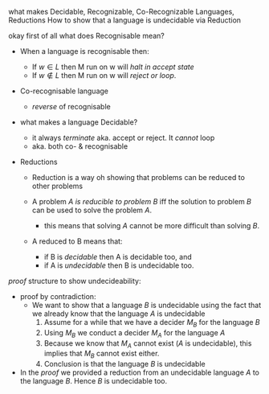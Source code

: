 what makes Decidable, Recognizable, Co-Recognizable Languages, Reductions
How to show that a language is undecidable via Reduction

okay first of all what does Recognisable mean?
* When a language is recognisable then:
	* If $w \in L$ then M run on w will *halt in accept state*
	* If $w \notin L$ then M run on w will *reject or loop*.
* Co-recognisable language
	* *reverse* of recognisable 

* what makes a language Decidable?
	* it always *terminate* aka. accept or reject. It *cannot* loop
	* aka. both co- & recognisable 


* Reductions
	* Reduction is a way oh showing that problems can be reduced to other problems
	* A problem $A$ *is reducible to problem* $B$ iff the solution to problem $B$ can be used to solve the problem $A$.
		* this means that solving $A$ cannot be more difficult than solving $B$.

	* A reduced to B means that:
		* if B is *decidable* then A is decidable too, and
		* if A is *undecidable* then B is undecidable too.


*proof* structure to show undecideability:
* proof by contradiction:
	* We want to show that a language $B$ is undecidable using the fact that we already know that the language $A$ is undecidable
		1. Assume for a while that we have a decider $M_B$ for the language $B$ 
		2. Using $M_B$ we conduct a decider $M_A$ for the language $A$
		3. Because we know that $M_A$ cannot exist ($A$ is undecidable), this implies that $M_B$ cannot exist either.
		4. Conclusion is that the language $B$ is undecidable
* In the *proof* we provided a reduction from an undecidable language $A$ to the language $B$. Hence $B$ is undecidable too.